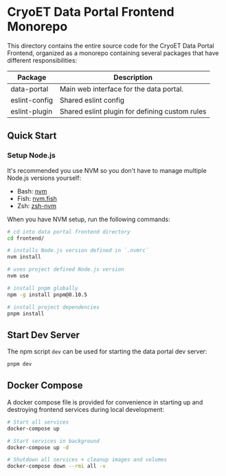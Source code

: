 # CryoET Data Portal Frontend Monorepo

This directory contains the entire source code for the CryoET Data Portal Frontend, organized as a monorepo containing several packages that have different responsibilities:

| Package       | Description                                    |
| ------------- | ---------------------------------------------- |
| data-portal   | Main web interface for the data portal.        |
| eslint-config | Shared eslint config                           |
| eslint-plugin | Shared eslint plugin for defining custom rules |

## Quick Start

### Setup Node.js

It's recommended you use NVM so you don't have to manage multiple Node.js versions yourself:

- Bash: [nvm](https://github.com/nvm-sh/nvm)
- Fish: [nvm.fish](https://github.com/jorgebucaran/nvm.fish)
- Zsh: [zsh-nvm](https://github.com/lukechilds/zsh-nvm)

When you have NVM setup, run the following commands:

```sh
# cd into data portal frontend directory
cd frontend/

# installs Node.js version defined in `.nvmrc`
nvm install

# uses project defined Node.js version
nvm use

# install pnpm globally
npm -g install pnpm@8.10.5

# install project dependencies
pnpm install
```

## Start Dev Server

The npm script `dev` can be used for starting the data portal dev server:

```sh
pnpm dev
```

## Docker Compose

A docker compose file is provided for convenience in starting up and destroying frontend services during local development:

```sh
# Start all services
docker-compose up

# Start services in background
docker-compose up -d

# Shutdown all services + cleanup images and volumes
docker-compose down --rmi all -v
```
